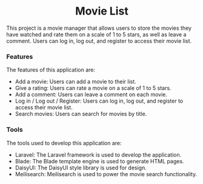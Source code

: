 
<h1 align="center">
Movie List
</h1>

This project is a movie manager that allows users to store the movies they have watched and rate them on a scale of 1 to 5 stars, as well as leave a comment. Users can log in, log out, and register to access their movie list.

### Features

The features of this application are:

-   Add a movie: Users can add a movie to their list.
-   Give a rating: Users can rate a movie on a scale of 1 to 5 stars.
-   Add a comment: Users can leave a comment on each movie.
-   Log in / Log out / Register: Users can log in, log out, and register to access their movie list.
-   Search movies: Users can search for movies by title.

### Tools

The tools used to develop this application are:

-   Laravel: The Laravel framework is used to develop the application.
-   Blade: The Blade template engine is used to generate HTML pages.
-   DaisyUI: The DaisyUI style library is used for design.
-   Meilisearch: Meilisearch is used to power the movie search functionality.
